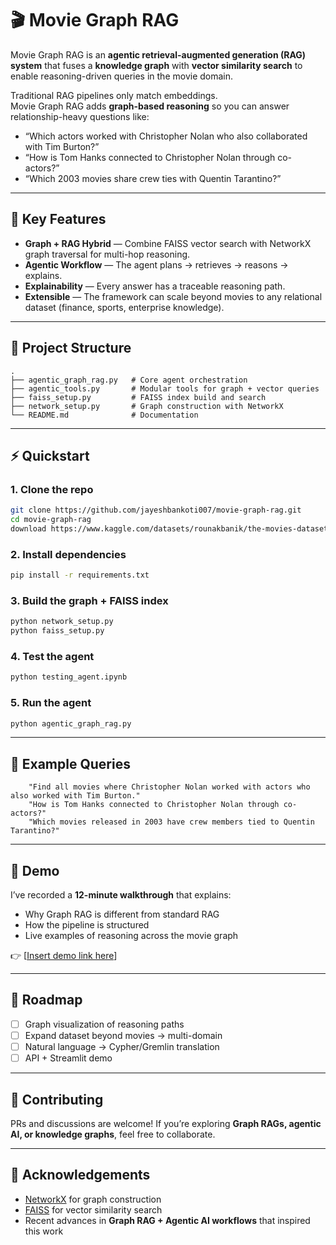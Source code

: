 # 🎬 Movie Graph RAG

Movie Graph RAG is an **agentic retrieval-augmented generation (RAG) system** that fuses a **knowledge graph** with **vector similarity search** to enable reasoning-driven queries in the movie domain.

Traditional RAG pipelines only match embeddings.  
Movie Graph RAG adds **graph-based reasoning** so you can answer relationship-heavy questions like:

- “Which actors worked with Christopher Nolan who also collaborated with Tim Burton?”  
- “How is Tom Hanks connected to Christopher Nolan through co-actors?”  
- “Which 2003 movies share crew ties with Quentin Tarantino?”

---

## 🔑 Key Features

- **Graph + RAG Hybrid** — Combine FAISS vector search with NetworkX graph traversal for multi-hop reasoning.  
- **Agentic Workflow** — The agent plans → retrieves → reasons → explains.  
- **Explainability** — Every answer has a traceable reasoning path.  
- **Extensible** — The framework can scale beyond movies to any relational dataset (finance, sports, enterprise knowledge).  

---

## 📂 Project Structure

```
.
├── agentic_graph_rag.py   # Core agent orchestration
├── agentic_tools.py       # Modular tools for graph + vector queries
├── faiss_setup.py         # FAISS index build and search
├── network_setup.py       # Graph construction with NetworkX
└── README.md              # Documentation
```

---

## ⚡ Quickstart

### 1. Clone the repo
```bash
git clone https://github.com/jayeshbankoti007/movie-graph-rag.git
cd movie-graph-rag
download https://www.kaggle.com/datasets/rounakbanik/the-movies-dataset
```

### 2. Install dependencies
```bash
pip install -r requirements.txt
```

### 3. Build the graph + FAISS index
```bash
python network_setup.py
python faiss_setup.py
```

### 4. Test the agent
```bash
python testing_agent.ipynb
```

### 5. Run the agent
```bash
python agentic_graph_rag.py
```

---

## 🧠 Example Queries

```text
    "Find all movies where Christopher Nolan worked with actors who also worked with Tim Burton."
    "How is Tom Hanks connected to Christopher Nolan through co-actors?"
    "Which movies released in 2003 have crew members tied to Quentin Tarantino?"
```

---

## 🎥 Demo

I’ve recorded a **12-minute walkthrough** that explains:  
- Why Graph RAG is different from standard RAG  
- How the pipeline is structured  
- Live examples of reasoning across the movie graph  

👉 [[Insert demo link here](https://www.youtube.com/watch?v=qF5DUKEQ8sw)]

---

## 🚀 Roadmap

- [ ] Graph visualization of reasoning paths  
- [ ] Expand dataset beyond movies → multi-domain  
- [ ] Natural language → Cypher/Gremlin translation  
- [ ] API + Streamlit demo  

---

## 🤝 Contributing

PRs and discussions are welcome! If you’re exploring **Graph RAGs, agentic AI, or knowledge graphs**, feel free to collaborate.  

---

## 🙏 Acknowledgements

- [NetworkX](https://networkx.org/) for graph construction  
- [FAISS](https://faiss.ai/) for vector similarity search  
- Recent advances in **Graph RAG + Agentic AI workflows** that inspired this work  
